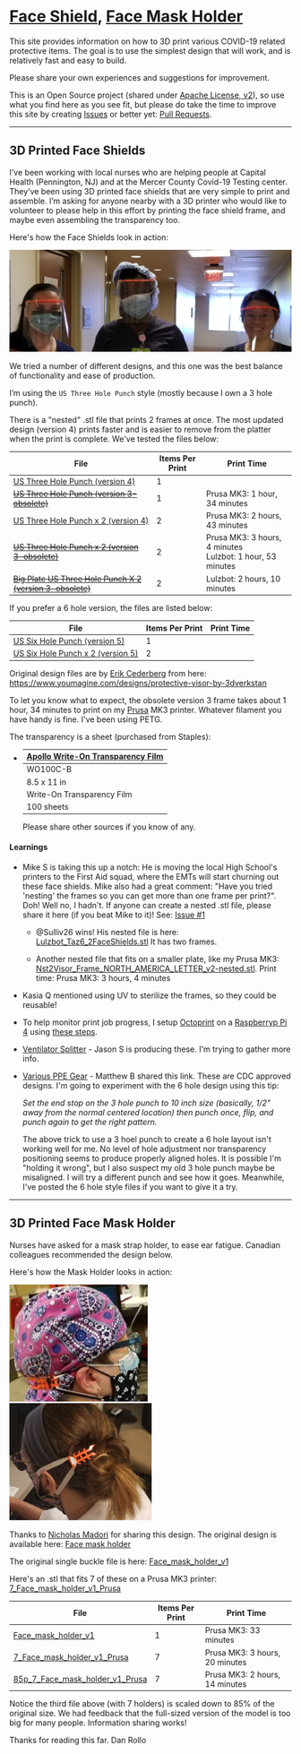 [Face Shield](#3d-printed-face-shields), [Face Mask Holder](#3d-printed-face-mask-holder) 
=========================

This site provides information on how to 3D print various COVID-19 related protective items.
The goal is to use the simplest design that will work, and is relatively fast and easy to build.

Please share your own experiences and suggestions for improvement. 

This is an Open Source project (shared under [Apache License, v2](LICENSE.txt)), so use what 
you find here as you see fit, but please do take the time to improve this site by creating 
[Issues](https://github.com/bha-github-organization/trip-d-print/issues) or better yet: [Pull Requests](https://github.com/bha-github-organization/trip-d-print/pulls). 

---------

3D Printed Face Shields
-----------------------

I’ve been working with local nurses who are helping people at Capital Health (Pennington, NJ) and at the Mercer County Covid-19
Testing center. They’ve been using 3D printed face shields that are very simple to print and assemble.
I’m asking for anyone nearby with a 3D printer who would like to volunteer to please help in this effort 
by printing the face shield frame, and maybe even assembling the transparency too. 

Here's how the Face Shields look in action:

![nurses-with-shields](images/3Nurses-FaceShield.png)

We tried a number of different designs, and this one was the best balance of functionality and ease of production.

I’m using the `US Three Hole Punch` style (mostly because I own a 3 hole punch).

There is a "nested" .stl file that prints 2 frames at once. The most updated design (version 4) prints faster and is
easier to remove from the platter when the print is complete. We've tested the files below:

  | File | Items Per Print | Print Time |
  |------|-----------------|------------|
  | [US Three Hole Punch (version 4)](stl/face-shield/3-hole/version-4/Visor_Frame_NORTH_AMERICA_letter_3-hole_v4.stl) | 1 |  |
  | [~~US Three Hole Punch (version 3-obsolete)~~](stl/face-shield/3-hole/version-2/Visor_Frame_NORTH_AMERICA_LETTER_v2.stl) | 1 | Prusa MK3: 1 hour, 34 minutes |
  | [US Three Hole Punch x 2 (version 4)](stl/face-shield/3-hole/version-4/2-Visor_Frame_NORTH_AMERICA_letter_3-hole_v4.stl) | 2 | Prusa MK3: 2 hours, 43 minutes |
  | [~~US Three Hole Punch x 2 (version 3-obsolete)~~](stl/face-shield/3-hole/version-2/Nst2Visor_Frame_NORTH_AMERICA_LETTER_v2-nested.stl) | 2 | Prusa MK3: 3 hours, 4 minutes<br>Lulzbot: 1 hour, 53 minutes |
  | [~~Big Plate US Three Hole Punch X 2 (version 3-obsolete)~~](stl/face-shield/3-hole/version-2/Lulzbot_Taz6_2FaceShields.stl) | 2 | Lulzbot: 2 hours, 10 minutes |

If you prefer a 6 hole version, the files are listed below:

  | File | Items Per Print | Print Time |
  |------|-----------------|------------|
  | [US Six Hole Punch (version 5)](stl/face-shield/6-hole/version-5/Visor_Frame_NORTH_AMERICA_letter_6-hole_v5.stl) | 1 |  |
  | [US Six Hole Punch x 2 (version 5)](stl/face-shield/6-hole/version-5/2-Visor_Frame_NORTH_AMERICA_letter_6-hole_v5.stl) | 2 |  |

Original design files are by [Erik Cederberg](https://www.youmagine.com/erikcederb) from here: https://www.youmagine.com/designs/protective-visor-by-3dverkstan

To let you know what to expect, the obsolete version 3 frame takes about 1 hour, 34 minutes to print on my 
[Prusa](https://www.prusa3d.com) MK3 printer.
Whatever filament you have handy is fine. I've been using PETG.

The transparency is a sheet (purchased from Staples):
 
* | [Apollo Write-On Transparency Film](https://www.staples.com/Apollo-Write-On-Transparency-Film-Clear-8-1-2-W-x-11-H-100-Box/product_829333) |
  |----------|
  | WO100C-B |
  | 8.5 x 11 in |
  | Write-On Transparency Film |
  | 100 sheets |

  Please share other sources if you know of any.

#### Learnings


* Mike S is taking this up a notch: He is moving the local High School's printers to the
First Aid squad, where the EMTs will start churning out these face shields. Mike also had a great comment: 
"Have you tried 'nesting' the frames so you can get more than one frame per print?". Doh! Well no, I hadn't.
If anyone can create a nested .stl file, please share it here (if you beat Mike to it)! See: [Issue #1](https://github.com/bha-github-organization/trip-d-print/issues/1)
 
  - @Sulliv26 wins! His nested file is here: [Lulzbot_Taz6_2FaceShields.stl](stl/face-shield/3-hole/version-2/Lulzbot_Taz6_2FaceShields.stl) It 
    has two frames. 
    
  - Another nested file that fits on a smaller plate, like my Prusa MK3: [Nst2Visor_Frame_NORTH_AMERICA_LETTER_v2-nested.stl](stl/face-shield/3-hole/version-2/Nst2Visor_Frame_NORTH_AMERICA_LETTER_v2-nested.stl).
    Print time: Prusa MK3: 3 hours, 4 minutes

* Kasia Q mentioned using UV to sterilize the frames, so they could be reusable!

* To help monitor print job progress, I setup [Octoprint](https://octoprint.org) on a [Raspberryp Pi 4](https://www.raspberrypi.org)
 using [these steps](https://community.octoprint.org/t/setting-up-octoprint-on-a-raspberry-pi-running-raspbian/2337).

* [Ventilator Splitter](http://ventsplitter.org) - Jason S is producing these. I'm trying to gather more info.

* [Various PPE Gear](https://3dprint.nih.gov/collections/covid-19-response) - Matthew B shared this link. These are CDC
  approved designs. I'm going to experiment with the 6 hole design using this tip:
  
    *Set the end stop on the 3 hole punch to 10 inch size (basically, 1/2" away from the normal centered location) 
    then punch once, flip, and punch again to get the right pattern.*
    
    The above trick to use a 3 hoel punch to create a 6 hole layout isn't working well for me. No level of hole 
    adjustment nor transparency positioning seems to produce properly aligned holes. 
    It is possible I'm "holding it wrong", but I also suspect my old 3 hole punch maybe be 
    misaligned. I will try a different punch and see how it goes. Meanwhile, I've posted the 6 hole style files if you 
    want to give it a try.
  
---------

3D Printed Face Mask Holder
---------------------------
Nurses have asked for a mask strap holder, to ease ear fatigue. Canadian colleagues recommended the design below. 

Here's how the Mask Holder looks in action:

![nurse-with-holder](images/MaskHolderUsage.png) ![nurse-with-holder-back](images/MaskHolderBack.png)

Thanks to [Nicholas Madori](https://www.thingiverse.com/namadori/about) for sharing this design.
The original design is available here:  [Face mask holder](https://www.thingiverse.com/thing:4218199/files)

The original single buckle file is here: [Face_mask_holder_v1](stl/mask-holder-buckle/Face_mask_holder_v1.stl)

Here's an .stl that fits 7 of these on a Prusa MK3 printer: [7_Face_mask_holder_v1_Prusa](stl/mask-holder-buckle/7_Face_mask_holder_v1_Prusa.stl)

  | File | Items Per Print | Print Time |
  |------|-----------------|------------|
  | [Face_mask_holder_v1](stl/mask-holder-buckle/Face_mask_holder_v1.stl) | 1 | Prusa MK3: 33 minutes |
  | [7_Face_mask_holder_v1_Prusa](stl/mask-holder-buckle/7_Face_mask_holder_v1_Prusa.stl) | 7 | Prusa MK3: 3 hours, 20 minutes |
  | [85p_7_Face_mask_holder_v1_Prusa](stl/mask-holder-buckle/85p_7_Face_mask_holder_v1_Prusa.stl) | 7 | Prusa MK3: 2 hours, 14 minutes |
    
Notice the third file above (with 7 holders) is scaled down to 85% of the original size. We had feedback that the 
full-sized version of the model is too big for many people. Information sharing works!    
    
Thanks for reading this far.
Dan Rollo

